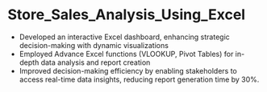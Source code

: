 # Store_Sales_Analysis_Using_Excel

- Developed an interactive Excel dashboard, enhancing strategic decision-making with dynamic visualizations
- Employed Advance Excel functions (VLOOKUP, Pivot Tables) for in-depth data analysis and report creation
- Improved decision-making efficiency by enabling stakeholders to access real-time data insights, reducing report generation time by 30%.
  
